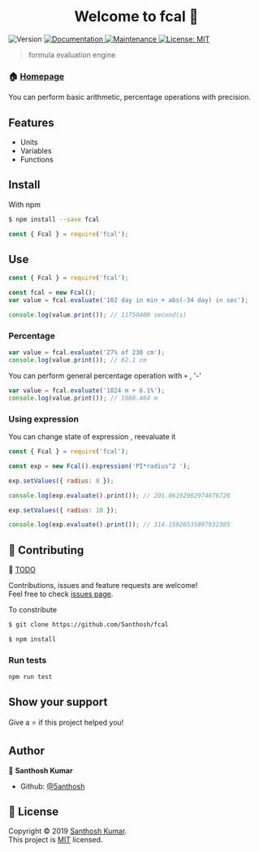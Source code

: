 <h1 align="center">Welcome to fcal 👋</h1>
<p>
  <img alt="Version" src="https://img.shields.io/badge/version-0.1.0-blue.svg?cacheSeconds=2592000" />
  <a href="https://github.com/5anthosh/fcal#readme" target="_blank">
    <img alt="Documentation" src="https://img.shields.io/badge/documentation-yes-brightgreen.svg" />
  </a>
  <a href="https://github.com/5anthosh/fcal/graphs/commit-activity" target="_blank">
    <img alt="Maintenance" src="https://img.shields.io/badge/Maintained%3F-yes-green.svg" />
  </a>
  <a href="https://github.com/5anthosh/fcal/blob/master/LICENSE" target="_blank">
    <img alt="License: MIT" src="https://img.shields.io/badge/License-MIT-yellow.svg" />
  </a>
</p>

> formula evaluation engine

### 🏠 [Homepage](https://github.com/5anthosh/fcal/wiki)

You can perform basic arithmetic, percentage operations with precision.

## Features

- Units
- Variables
- Functions

## Install

With npm

```sh
$ npm install --save fcal
```

```js
const { Fcal } = require('fcal');
```

## Use

```js
const { Fcal } = require('fcal');

const fcal = new Fcal();
var value = fcal.evaluate('102 day in min + abs(-34 day) in sec');

console.log(value.print()); // 11750400 second(s)
```

### Percentage

```js
var value = fcal.evaluate('27% of 230 cm');
console.log(value.print()); // 62.1 cm
```

You can perform general percentage operation with `+` , '-'

```js
var value = fcal.evaluate('1024 m + 6.1%');
console.log(value.print()); // 1086.464 m
```

### Using expression

You can change state of expression , reevaluate it

```js
const { Fcal } = require('fcal');

const exp = new Fcal().expression('PI*radius^2 ');

exp.setValues({ radius: 8 });

console.log(exp.evaluate().print()); // 201.06192982974676726

exp.setValues({ radius: 10 });

console.log(exp.evaluate().print()); // 314.15926535897932385
```

## 🤝 Contributing

📝 [TODO](https://github.com/5anthosh/fcal/blob/master/TODO.md)

Contributions, issues and feature requests are welcome!<br />Feel free to check [issues page](https://github.com/5anthosh/fcal/issues).

To constribute

```sh
$ git clone https://github.com/5anthosh/fcal
```

```sh
$ npm install
```

### Run tests

```sh
npm run test
```

## Show your support

Give a ⭐️ if this project helped you!

## Author

👤 **Santhosh Kumar**

- Github: [@5anthosh](https://github.com/5anthosh)

## 📝 License

Copyright © 2019 [Santhosh Kumar](https://github.com/5anthosh).<br />
This project is [MIT](https://github.com/5anthosh/fcal/blob/master/LICENSE) licensed.
